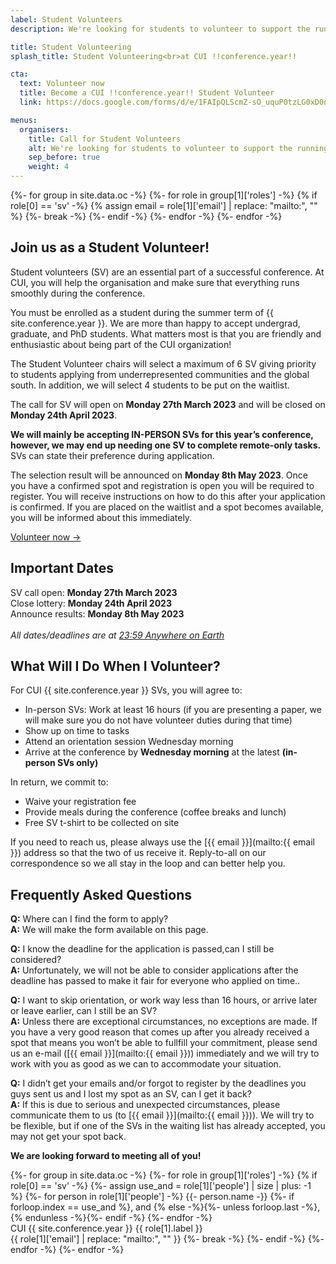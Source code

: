 ```yaml
---
label: Student Volunteers
description: We're looking for students to volunteer to support the running of CUI !!conference.year!!.

title: Student Volunteering
splash_title: Student Volunteering<br>at CUI !!conference.year!!

cta:
  text: Volunteer now
  title: Become a CUI !!conference.year!! Student Volunteer
  link: https://docs.google.com/forms/d/e/1FAIpQLScmZ-sO_uquP0tzLG0xD0niM7zyHWC0bmiy3s9AGrrYMgZ6Fw/viewform

menus:
  organisers:
    title: Call for Student Volunteers
    alt: We're looking for students to volunteer to support the running of CUI !!conference.year!!.
    sep_before: true
    weight: 4
---
```


{%- for group in site.data.oc -%}
	{%- for role in group[1]['roles'] -%}
		{% if role[0] == 'sv' -%}
			{% assign email = role[1]['email'] | replace: "mailto:", "" %}
			{%- break -%}
		{%- endif -%}
	{%- endfor -%}
{%- endfor -%}

## Join us as a Student Volunteer!

Student volunteers (SV) are an essential part of a successful conference. At CUI, you will help the organisation and make sure that everything runs smoothly during the conference. 

You must be enrolled as a student during the summer term of {{ site.conference.year }}. We are more than happy to accept undergrad, graduate, and PhD students. What matters most is that you are friendly and enthusiastic about being part of the CUI organization!

The Student Volunteer chairs will select a maximum of 6 SV giving priority to students applying from underrepresented communities and the global south. In addition, we will select 4 students to be put on the waitlist. 

The call for SV will open on **Monday 27th March 2023** and will be closed on **Monday 24th April 2023**. 

**We will mainly be accepting IN-PERSON SVs for this year’s conference, however, we may end up needing one SV to complete remote-only tasks.** SVs can state their preference during application. 

The selection result will be announced on **Monday 8th May 2023**. Once you have a confirmed spot and registration is open you will be required to register. You will receive instructions on how to do this after your application is confirmed. If you are placed on the waitlist and a spot becomes available, you will be informed about this immediately.


<div class="text-center mb-3">
<a href="https://docs.google.com/forms/d/e/1FAIpQLScmZ-sO_uquP0tzLG0xD0niM7zyHWC0bmiy3s9AGrrYMgZ6Fw/viewform" class="my-3 btn btn-lg btn-dark text-light border" title="Become a CUI {{ site.conference.year }} Student Volunteer">Volunteer now →</a>
</div>

## Important Dates

SV call open: **Monday 27th March 2023**<br>
Close lottery: **Monday 24th April 2023**<br>
Announce results: **Monday 8th May 2023**<br>
<em class="small"><br>All dates/deadlines are at <a href="https://time.is/Anywhere_on_Earth" title="The current time in 'Anywhere on Earth'">23:59 Anywhere on Earth</a></em>


## What Will I Do When I Volunteer?
For CUI {{ site.conference.year }} SVs, you will agree to:
* In-person SVs: Work at least 16 hours (if you are presenting a paper, we will make sure you do not have volunteer duties during that time)
* Show up on time to tasks
* Attend an orientation session Wednesday morning
* Arrive at the conference by **Wednesday morning** at the latest **(in-person SVs only)**

In return, we commit to:
* Waive your registration fee
* Provide meals during the conference (coffee breaks and lunch)
* Free SV t-shirt to be collected on site

If you need to reach us, please always use the [{{ email }}](mailto:{{ email }}) address so that the two of us receive it. Reply-to-all on our correspondence so we all stay in the loop and can better help you.


## Frequently Asked Questions

**Q:** Where can I find the form to apply?<br>
**A:** We will make the form available on this page.

**Q:** I know the deadline for the application is passed,can I still be considered?<br>
**A:** Unfortunately, we will not be able to consider applications after the deadline has passed to make it fair for everyone who applied on time..

**Q:** I want to skip orientation, or work way less than 16 hours, or arrive later or leave earlier, can I still be an SV?<br>
**A:** Unless there are exceptional circumstances, no exceptions are made. If you have a very good reason that comes up after you already received a spot that means you won’t be able to fullfill your commitment, please send us an e-mail ([{{ email }}](mailto:{{ email }})) immediately and we will try to work with you as good as we can to accommodate your situation.

**Q:** I didn’t get your emails and/or forgot to register by the deadlines you guys sent us and I lost my spot as an SV, can I get it back?<br>
**A:** If this is due to serious and unexpected circumstances, please communicate them to us (to [{{ email }}](mailto:{{ email }})). We will try to be flexible, but if one of the SVs in the waiting list has already accepted, you may not get your spot back.


**We are looking forward to meeting all of you!**

<p>
{%- for group in site.data.oc -%}
	{%- for role in group[1]['roles'] -%}
		{% if role[0] == 'sv' -%}
			{%- assign use_and = role[1]['people'] | size | plus: -1 %}
			{%- for person in role[1]['people'] -%}
				{{- person.name -}}
				{%- if forloop.index == use_and %}, and {% else -%}{%- unless forloop.last -%}, {% endunless -%}{%- endif -%}
			{%- endfor -%}
			<br>
			CUI {{ site.conference.year }} {{ role[1].label }}
			<br>
			{{ role[1]['email'] | replace: "mailto:", "" }}
			{%- break -%}
		{%- endif -%}
	{%- endfor -%}
{%- endfor -%}
</p>